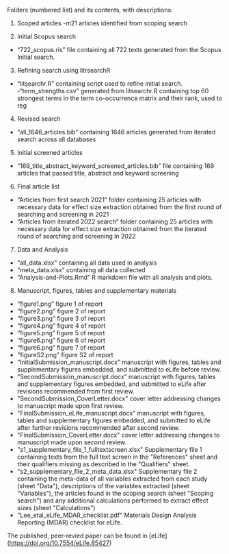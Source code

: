 Folders (numbered list) and its contents, with descriptions:

1) Scoped articles
-m21 articles identified from scoping search

2) Initial Scopus search
- “722_scopus.ris” file containing all 722 texts generated from the Scopus Initial search.

3) Refining search using litrsearchR
- “litsearchr.R” containing script used to refine initial search.
-“term_strengths.csv” generated from litsearchr.R containing top 60 strongest terms in the term co-occurrence matrix and their rank, used to reg

4) Revised search
- “all_1646_articles.bib” containing 1646 articles generated from iterated search across all databases

5) Initial screened articles
- “169_title_abstract_keyword_screened_articles.bib” file containing 169 articles that passed title, abstract and keyword screening

6) Final article list
- “Articles from first search 2021” folder containing 25 articles with necessary data for effect size extraction obtained from the first round of searching and screening in 2021
- “Articles from iterated 2022 search” folder containing 25 articles with necessary data for effect size extraction obtained from the iterated round of searching and screening in 2022

7) Data and Analysis
- “all_data.xlsx” containing all data used in analysis
- “meta_data.xlsx” containing all data collected
- “Analysis-and-Plots.Rmd” R markdown file with all analysis and plots.

8) Manuscript, figures, tables and supplementary materials
- “figure1.png” figure 1 of report
- “figure2.png” figure 2 of report
- “figure3.png” figure 3 of report
- “figure4.png” figure 4 of report
- “figure5.png” figure 5 of report
- “figure6.png” figure 6 of report
- “figure6.png” figure 7 of report
- "figureS2.png" figure S2 of report
- “InitialSubmission_manuscript.docx” manuscript with figures, tables and supplementary figures embedded, and submitted to eLife before review.
- “SecondSubmission_manuscript.docx” manuscript with figures, tables and supplementary figures embedded, and submitted to eLife after revisions recommended from first review.
- "SecondSubmission_CoverLetter.docx" cover letter addressing changes to manuscript made upon first review.
- "FinalSubmission_eLife_manuscript.docx" manuscript with figures, tables and supplementary figures embedded, and submitted to eLife after further revisions recommended after second review.
- "FinalSubmission_CoverLetter.docx" cover letter addressing changes to manuscript made upon second review.
- "s1_supplementary_file_1_fulltextscreen.xlsx" Supplementary file 1 containing texts from the full text screen in the "References" sheet and their qualifiers missing as described in the "Qualifiers" sheet.
- "s2_supplementary_file_2_meta_data.xlsx" Supplementary file 2 containing the meta-data of all variables extracted from each study (sheet "Data"), descriptions of the variables extracted (sheet "Variables"), the articles found in the scoping search (sheet "Scoping search") and any additional calculations performed to extract effect sizes (sheet "Calculations")
- "Lee_etal_eLife_MDAR_checklist.pdf" Materials Design Analysis Reporting (MDAR) checklist for eLife.

The published, peer-revied paper can be found in [eLife]  (https://doi.org/10.7554/eLife.85427)

